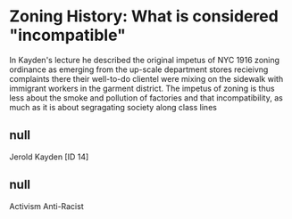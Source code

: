 # Zoning History: What is considered "incompatible"

In Kayden's lecture he described the original impetus of NYC 1916 zoning ordinance as emerging from the up-scale department stores recieivng complaints there their well-to-do clientel were mixing on the sidewalk with immigrant workers in the garment district. The impetus of zoning is thus less about the smoke and pollution of factories and that incompatibility, as much as it is about segragating society along class lines

## null

Jerold Kayden [ID 14]

## null

Activism
Anti-Racist

